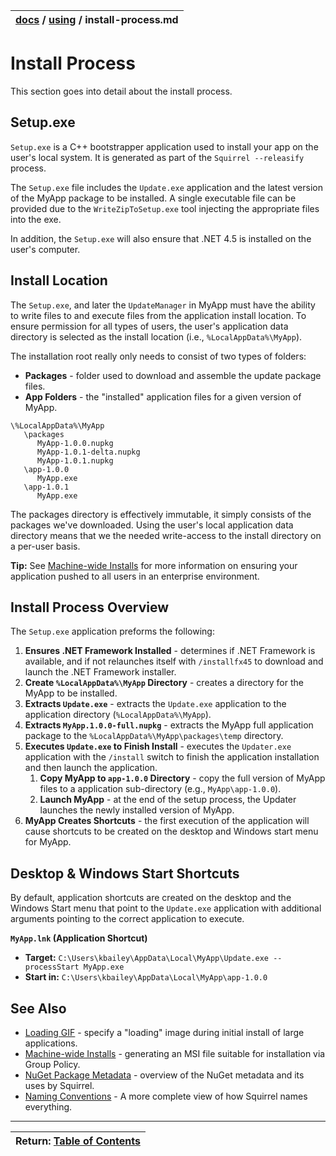 | [docs](..)  / [using](.) / install-process.md
|:---|

# Install Process

This section goes into detail about the install process.

## Setup.exe 

`Setup.exe` is a C++ bootstrapper application used to install your app on the user's local system. It is generated as part of the `Squirrel --releasify` process.

The `Setup.exe` file includes the `Update.exe` application and the latest version of the MyApp package to be installed. A single executable file can be provided due to the `WriteZipToSetup.exe` tool injecting the appropriate files into the exe. 

In addition, the `Setup.exe` will also ensure that .NET 4.5 is installed on the user's computer.

## Install Location

The `Setup.exe`, and later the `UpdateManager` in MyApp must have the ability to write files to and execute files from the application install location. To ensure permission for all types of users, the user's application data directory is selected as the install location (i.e., `%LocalAppData%\MyApp`).

The installation root really only needs to consist of two types of folders:

* **Packages** - folder used to download and assemble the update package files.
* **App Folders** - the "installed" application files for a given version of MyApp.

```
\%LocalAppData%\MyApp
   \packages
      MyApp-1.0.0.nupkg
      MyApp-1.0.1-delta.nupkg
      MyApp-1.0.1.nupkg   
   \app-1.0.0
      MyApp.exe
   \app-1.0.1
      MyApp.exe
```

The packages directory is effectively immutable, it simply consists of the packages we've downloaded. Using the user's local application data directory means that we the needed write-access to the install directory on a per-user basis. 

**Tip:** See [Machine-wide Installs](machine-wide-installs.md) for more information on ensuring your application pushed to all users in an enterprise environment. 

## Install Process Overview

The `Setup.exe` application preforms the following:

1. **Ensures .NET Framework Installed** - determines if .NET Framework is available, and if not relaunches itself with `/installfx45` to download and launch the .NET Framework installer.
1. **Create `%LocalAppData%\MyApp` Directory** - creates a directory for the MyApp to be installed.
2. **Extracts `Update.exe`** - extracts the `Update.exe` application to the application directory (`%LocalAppData%\MyApp`).
3. **Extracts `MyApp.1.0.0-full.nupkg`** - extracts the MyApp full application package to the  `%LocalAppData%\MyApp\packages\temp` directory.
4. **Executes `Update.exe` to Finish Install** - executes the `Updater.exe` application with the `/install` switch to finish the application installation and then launch the application.
    1. **Copy MyApp to `app-1.0.0` Directory** - copy the full version of MyApp files to a application sub-directory (e.g., `MyApp\app-1.0.0`). 
    2. **Launch MyApp** - at the end of the setup process, the Updater launches the  newly installed version of MyApp.
6. **MyApp Creates Shortcuts** - the first execution of the application will cause shortcuts to be created on the desktop and Windows start menu for MyApp. 

## Desktop & Windows Start Shortcuts

By default, application shortcuts are created on the desktop and the Windows Start menu that point to the `Update.exe` application with additional arguments pointing to the correct application to execute.

**`MyApp.lnk` (Application Shortcut)**

* **Target:** `C:\Users\kbailey\AppData\Local\MyApp\Update.exe --processStart MyApp.exe`
* **Start in:** `C:\Users\kbailey\AppData\Local\MyApp\app-1.0.0`


## See Also

* [Loading GIF](loading-gif.md) - specify a "loading" image during initial install of large applications.
* [Machine-wide Installs](machine-wide-installs.md) - generating an MSI file suitable for installation via Group Policy.
* [NuGet Package Metadata](nuget-package-metadata.md) - overview of the NuGet metadata and its uses by Squirrel.
* [Naming Conventions](naming.md) - A more complete view of how Squirrel names everything.

---
| Return: [Table of Contents](../readme.md) |
|----|

